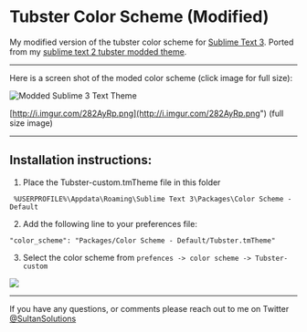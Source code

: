 # Tubster Color Scheme (Modified) 


My modified version of the tubster color scheme for <a href="https://www.sublimetext.com/">Sublime Text 3</a>. Ported from my <a href="https://github.com/samersultan/sublime-text-2-color-scheme">sublime text 2 tubster modded theme</a>.



----



Here is a screen shot of the moded color scheme (click image for full size): 



![Modded Sublime 3 Text Theme](http://i.imgur.com/282AyRpl.jpg)

[http://i.imgur.com/282AyRp.png](http://i.imgur.com/282AyRp.png") (full size image)


----------




## Installation instructions:

1) Place the Tubster-custom.tmTheme file in this folder

`
%USERPROFILE%\Appdata\Roaming\Sublime Text 3\Packages\Color Scheme - Default`




2) Add the following line to your preferences file: 


`"color_scheme": "Packages/Color Scheme - Default/Tubster.tmTheme"`


3) Select the color scheme from 
`
prefences -> color scheme -> Tubster-custom `

![](http://i.imgur.com/OxRkqGVl.jpg)

----

If you have any questions, or comments please reach out to me on Twitter <a href="https://twitter.com/sultansolutions"> @SultanSolutions </a> 




